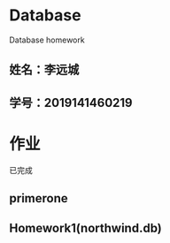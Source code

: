 # Database
Database homework
## 姓名：李远城
## 学号：2019141460219

# 作业
已完成
## primerone
## Homework1(northwind.db)

